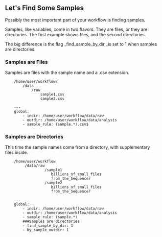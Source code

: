 ## Let's Find Some Samples

Possibly the most important part of your workflow is finding samples.

Samples, like variables, come in two flavors. They are files, or they are directories. The first example shows files, and the second directories.

The big difference is the flag \_find\_sample\_by\_dir \_is set to 1 when samples are directories.

### Samples are Files

Samples are files with the sample name and a .csv extension.

```
    /home/user/workflow/
        /data
            /raw
                sample1.csv
                sample2.csv
```

```
    ---
    global:
        - indir: /home/user/workflow/data/raw
        - outdir: /home/user/workflow/data/analysis
        - sample_rule: (sample.*).csv$
```

### Samples are Directories

This time the sample names come from a directory, with supplementary files inside.

```
    /home/user/workflow
         /data/raw
                  /sample1
                     billions_of_small_files
                     from_the_Sequencer
                  /sample2
                     billions_of_small_files
                     from_the_Sequencer
```

```
    ---
    global:
        - indir: /home/user/workflow/data/raw
        - outdir: /home/user/workflow/data/analysis
        - sample_rule: (sample.*)
        ###Samples are directories
        - find_sample_by_dir: 1
        - by_sample_outdir: 1
```



